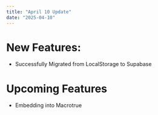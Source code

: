 ```yaml
---
title: "April 10 Update"
date: "2025-04-10"
---
```


# New Features:

- Successfully Migrated from LocalStorage to Supabase

# Upcoming Features

- Embedding into Macrotrue
